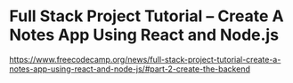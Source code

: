 # Full Stack Project Tutorial – Create A Notes App Using React and Node.js

https://www.freecodecamp.org/news/full-stack-project-tutorial-create-a-notes-app-using-react-and-node-js/#part-2-create-the-backend